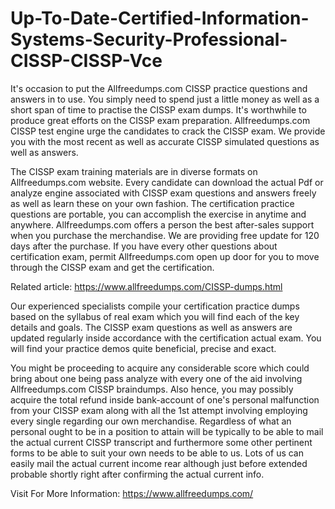 # Up-To-Date-Certified-Information-Systems-Security-Professional-CISSP-CISSP-Vce
It's occasion to put the Allfreedumps.com CISSP practice questions and answers in to use. You simply need to spend just a little money as well as a short span of time to practise the CISSP exam dumps. It's worthwhile to produce great efforts on the CISSP exam preparation. Allfreedumps.com CISSP test engine urge the candidates to crack the CISSP exam. We provide you with the most recent as well as accurate CISSP simulated questions as well as answers.

The CISSP exam training materials are in diverse formats on Allfreedumps.com website. Every candidate can download the actual Pdf or analyze engine associated with CISSP exam questions and answers freely as well as learn these on your own fashion. The certification practice questions are portable, you can accomplish the exercise in anytime and anywhere. Allfreedumps.com offers a person the best after-sales support when you purchase the merchandise. We are providing free update for 120 days after the purchase. If you have every other questions about certification exam, permit Allfreedumps.com open up door for you to move through the CISSP exam and get the certification.



Related article: https://www.allfreedumps.com/CISSP-dumps.html

Our experienced specialists compile your certification practice dumps based on the syllabus of real exam which you will find each of the key details and goals. The CISSP exam questions as well as answers are updated regularly inside accordance with the certification actual exam. You will find your practice demos quite beneficial, precise and exact.

You might be proceeding to acquire any considerable score which could bring about one being pass analyze with every one of the aid involving Allfreedumps.com CISSP braindumps. Also hence, you may possibly acquire the total refund inside bank-account of one's personal malfunction from your CISSP exam along with all the 1st attempt involving employing every single regarding our own merchandise. Regardless of what an personal ought to be in a position to attain will be typically to be able to mail the actual current CISSP transcript and furthermore some other pertinent forms to be able to suit your own needs to be able to us. Lots of us can easily mail the actual current income rear although just before extended probable shortly right after confirming the actual current info.

Visit For More Information: https://www.allfreedumps.com/

